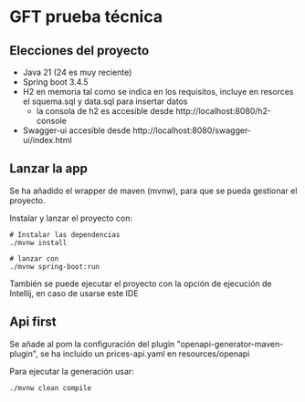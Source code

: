 # GFT prueba técnica

## Elecciones del proyecto

- Java 21 (24 es muy reciente)
- Spring boot 3.4.5
- H2 en memoria tal como se indica en los requisitos, incluye en resorces el squema.sql y data.sql para insertar datos
  - la consola de h2 es accesible desde http://localhost:8080/h2-console
- Swagger-ui accesible desde http://localhost:8080/swagger-ui/index.html


## Lanzar la app

Se ha añadido el wrapper de maven (mvnw), para que se pueda gestionar el proyecto.

Instalar y lanzar el proyecto con:
```shell
# Instalar las dependencias 
./mvnw install

# lanzar con
./mvnw spring-boot:run
```
También se puede ejecutar el proyecto con la opción de ejecución de Intellij, en caso de usarse este IDE

## Api first

Se añade al pom la configuración del plugin "openapi-generator-maven-plugin", 
se ha incluido un prices-api.yaml en resources/openapi

Para ejecutar la generación usar:

```shell
./mvnw clean compile
```

